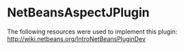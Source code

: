 # NetBeansAspectJPlugin

The following resources were used to implement this plugin:
http://wiki.netbeans.org/IntroNetBeansPluginDev
